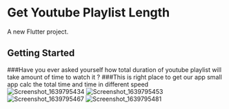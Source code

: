 # Get Youtube Playlist Length

A new Flutter project.

## Getting Started

###Have you ever asked yourself how total duration of youtube playlist will take amount of time to watch it ?
###This is right place to get our app small app calc the total time and time in different speed
![Screenshot_1639795434](https://user-images.githubusercontent.com/70527079/146687190-6f8904fd-727a-4567-81fd-79d6759e2f86.png)
![Screenshot_1639795453](https://user-images.githubusercontent.com/70527079/146687197-d135e1bf-99e1-4952-af4c-eb936eca469e.png)
![Screenshot_1639795467](https://user-images.githubusercontent.com/70527079/146687202-c79b0c33-45b5-4c38-bfd4-d2df0c4c8fed.png)
![Screenshot_1639795481](https://user-images.githubusercontent.com/70527079/146687205-14ec6486-788f-4e66-a094-5183112c4997.png)
